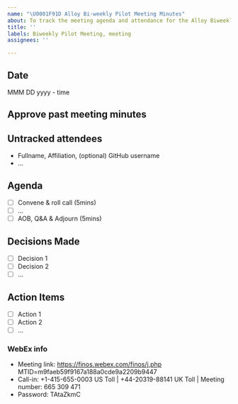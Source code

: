 ```yaml
---
name: "\U0001F91D Alloy Bi-weekly Pilot Meeting Minutes"
about: To track the meeting agenda and attendance for the Alloy Biweekly Pilot Meeting
title: ''
labels: Biweekly Pilot Meeting, meeting
assignees: ''

---
```


## Date
MMM DD yyyy - time

## Approve past meeting minutes

## Untracked attendees
- Fullname, Affiliation, (optional) GitHub username
- ...

## Agenda
- [ ] Convene & roll call (5mins)
- [ ] ...
- [ ] AOB, Q&A & Adjourn (5mins)

## Decisions Made
- [ ] Decision 1
- [ ] Decision 2
- [ ] ...

## Action Items
- [ ] Action 1
- [ ] Action 2
- [ ] ...

### WebEx info
- Meeting link: https://finos.webex.com/finos/j.php MTID=m9faeb59f9167a188a0cde9a2209b9447
- Call-in:  +1-415-655-0003 US Toll | +44-20319-88141 UK Toll | Meeting number: 665 309 471
- Password: TAtaZkmC
